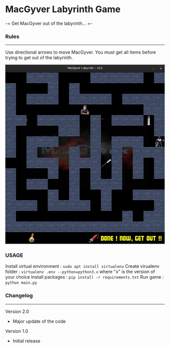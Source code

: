 # MacGyver Labyrinth Game

-= Get MacGyver out of the labyrinth... =-

### Rules
-----------
Use directional arrows to move MacGyver.
You must get all items before trying to get out of the labyrinth.

<img width=600px src="https://github.com/Ayckinn/MacGyver_Game/blob/master/img/screenshot.png" />

### USAGE
Install virtual environment : ```sudo apt install virtualenv```
Create virualenv folder : ```virtualenv .env --python=python3.x``` where "x" is the version of your choice
Install packages : ```pip install -r requirements.txt```
Run game : ```python main.py```

### Changelog
---
Version 2.0
- Major update of the code

Version 1.0
- Initial release

